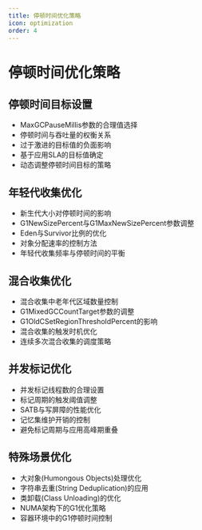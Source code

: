 ```yaml
---
title: 停顿时间优化策略
icon: optimization
order: 4
---
```


# 停顿时间优化策略

## 停顿时间目标设置
- MaxGCPauseMillis参数的合理值选择
- 停顿时间与吞吐量的权衡关系
- 过于激进的目标值的负面影响
- 基于应用SLA的目标值确定
- 动态调整停顿时间目标的策略

## 年轻代收集优化
- 新生代大小对停顿时间的影响
- G1NewSizePercent与G1MaxNewSizePercent参数调整
- Eden与Survivor比例的优化
- 对象分配速率的控制方法
- 年轻代收集频率与停顿时间的平衡

## 混合收集优化
- 混合收集中老年代区域数量控制
- G1MixedGCCountTarget参数的调整
- G1OldCSetRegionThresholdPercent的影响
- 混合收集的触发时机优化
- 连续多次混合收集的调度策略

## 并发标记优化
- 并发标记线程数的合理设置
- 标记周期的触发阈值调整
- SATB与写屏障的性能优化
- 记忆集维护开销的控制
- 避免标记周期与应用高峰期重叠

## 特殊场景优化
- 大对象(Humongous Objects)处理优化
- 字符串去重(String Deduplication)的应用
- 类卸载(Class Unloading)的优化
- NUMA架构下的G1优化策略
- 容器环境中的G1停顿时间控制
